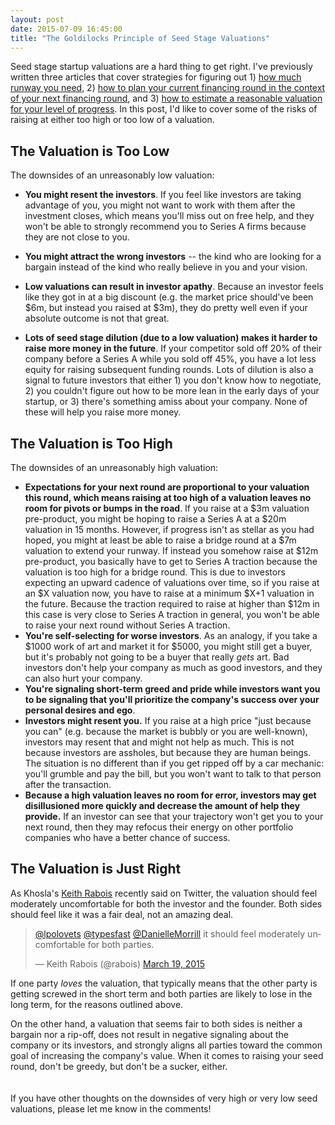 ```yaml
---
layout: post
date: 2015-07-09 16:45:00
title: "The Goldilocks Principle of Seed Stage Valuations"
---
```


Seed stage startup valuations are a hard thing to get right. I've previously written three articles that cover strategies for figuring out 1) <a href="http://codingvc.com/how-much-runway-should-you-raise/" target="_blank">how much runway you need</a>, 2) <a href="http://codingvc.com/fundraising-roadmap-algorithm/" target="_blank">how to plan your current financing round in the context of your next financing round</a>, and 3) <a href="http://codingvc.com/an-algorithm-for-seed-round-valuations/" target="_blank">how to estimate a reasonable valuation for your level of progress</a>. In this post, I'd like to cover some of the risks of raising at either too high or too low of a valuation.

## The Valuation is Too Low
The downsides of an unreasonably low valuation:

* **You might resent the investors**. If you feel like investors are taking advantage of you, you might not want to work with them after the investment closes, which means you'll miss out on free help, and they won't be able to strongly recommend you to Series A firms because they are not close to you.

* **You might attract the wrong investors** -- the kind who are looking for a bargain instead of the kind who really believe in you and your vision.

* **Low valuations can result in investor apathy**. Because an investor feels like they got in at a big discount (e.g. the market price should've been $6m, but instead you raised at $3m), they do pretty well even if your absolute outcome is not that great.

* **Lots of seed stage dilution (due to a low valuation) makes it harder to raise more money in the future**. If your competitor sold off 20% of their company before a Series A while you sold off 45%, you have a lot less equity for raising subsequent funding rounds. Lots of dilution is also a signal to future investors that either 1) you don't know how to negotiate, 2) you couldn't figure out how to be more lean in the early days of your startup, or 3) there's something amiss about your company. None of these will help you raise more money.

## The Valuation is Too High
The downsides of an unreasonably high valuation:

* **Expectations for your next round are proportional to your valuation this round, which means raising at too high of a valuation leaves no room for pivots or bumps in the road**. If you raise at a $3m valuation pre-product, you might be hoping to raise a Series A at a $20m valuation in 15 months. However, if progress isn't as stellar as you had hoped, you might at least be able to raise a bridge round at a $7m valuation to extend your runway. If instead you somehow raise at $12m pre-product, you basically have to get to Series A traction because the valuation is too high for a bridge round. This is due to investors expecting an upward cadence of valuations over time, so if you raise at an $X valuation now, you have to raise at a minimum $X+1 valuation in the future. Because the traction required to raise at higher than $12m in this case is very close to Series A traction in general, you won't be able to raise your next round without Series A traction.
* **You're self-selecting for worse investors**. As an analogy, if you take a $1000 work of art and market it for $5000, you might still get a buyer, but it's probably not going to be a buyer that really _gets_ art. Bad investors don't help your company as much as good investors, and they can also hurt your company.
* **You're signaling short-term greed and pride while investors want you to be signaling that you'll prioritize the company's success over your personal desires and ego**.
* **Investors might resent you.** If you raise at a high price "just because you can" (e.g. because the market is bubbly or you are well-known), investors may resent that and might not help as much. This is not because investors are assholes, but because they are human beings. The situation is no different than if you get ripped off by a car mechanic: you'll grumble and pay the bill, but you won't want to talk to that person after the transaction.
* **Because a high valuation leaves no room for error, investors may get disillusioned more quickly and decrease the amount of help they provide.** If an investor can see that your trajectory won't get you to your next round, then they may refocus their energy on other portfolio companies who have a better chance of success.

## The Valuation is Just Right

As Khosla's <a href="https://twitter.com/rabois/" target="_blank">Keith Rabois</a> recently said on Twitter, the valuation should feel moderately uncomfortable for both the investor and the founder. Both sides should feel like it was a fair deal, not an amazing deal.

<blockquote class="twitter-tweet" lang="en"><p lang="en" dir="ltr"><a href="https://twitter.com/lpolovets">@lpolovets</a> <a href="https://twitter.com/typesfast">@typesfast</a> <a href="https://twitter.com/DanielleMorrill">@DanielleMorrill</a> it should feel moderately uncomfortable for both parties.</p>&mdash; Keith Rabois (@rabois) <a href="https://twitter.com/rabois/status/578441658653618176">March 19, 2015</a></blockquote>
<script async src="//platform.twitter.com/widgets.js" charset="utf-8"></script>

If one party _loves_ the valuation, that typically means that the other party is getting screwed in the short term and both parties are likely to lose in the long term, for the reasons outlined above.

On the other hand, a valuation that seems fair to both sides is neither a bargain nor a rip-off, does not result in negative signaling about the company or its investors, and strongly aligns all parties toward the common goal of increasing the company's value. When it comes to raising your seed round, don't be greedy, but don't be a sucker, either.  
<br>
<br>
If you have other thoughts on the downsides of very high or very low seed valuations, please let me know in the comments!